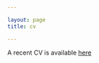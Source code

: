 ```yaml
---

layout: page
title: cv

---
```


A recent CV is available [here](https://raw.githubusercontent.com/dlempert/dlempert.github.io/master/docs/Lempert_CV_ol.pdf)
